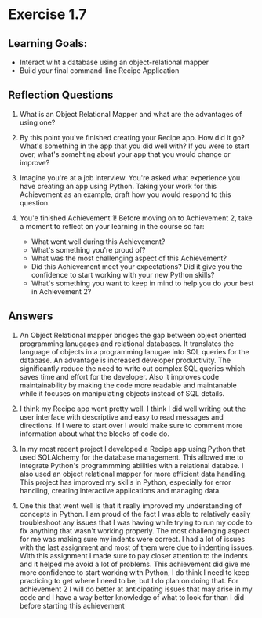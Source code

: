 # Exercise 1.7

## Learning Goals:
- Interact wiht a database using an object-relational mapper
- Build your final command-line Recipe Application

## Reflection Questions

1. What is an Object Relational Mapper and what are the advantages of using one?

2. By this point you've finished creating your Recipe app. How did it go? What's something in the app that you did well with? If you were to start over, what's somehting about your app that you would change or improve?

3. Imagine you're at a job interview. You're asked what experience you have creating an app using Python. Taking your work for this Achievement as an example, draft how you would respond to this question.

4. You'e finished Achievement 1! Before moving on to Achievement 2, take a moment to reflect on your learning in the course so far:
   - What went well during this Achievement?
   - What's something you're proud of?
   - What was the most challenging aspect of this Achievement?
   - Did this Achievement meet your expectations? Did it give you the confidence to start working with your new Python skills?
   - What's something you want to keep in mind to help you do your best in Achievement 2?
   
## Answers
1. An Object Relational mapper bridges the gap between object oriented programming lanugages and relational databases. It translates the language of objects in a programming lanugae into SQL queries for the database. An advantage is increased developer productivity. The significantly reduce the need to write out complex SQL queries which saves time and effort for the developer. Also it improves code maintainability by making the code more readable and maintanable while it focuses on manipulating objects instead of SQL details.

2. I think my Recipe app went pretty well. I think I did well writing out the user interface with descriptive and easy to read messages and directions. If I were to start over I would make sure to comment more information about what the blocks of code do.

3. In my most recent project I developed a Recipe app using Python that used SQLAlchemy for the database management. This allowed me to integrate Python's programmming abilities with a relational databse. I also used an object relational mapper for more efficient data handling. This project has improved my skills in Python, especially for error handling, creating interactive applications and managing data.

4. One this that went well is that it really improved my understanding of concepts in Python. I am proud of the fact I was able to relatively easily troubleshoot any issues that I was having while trying to run my code to fix anything that wasn't working properly. The most challenging aspect for me was making sure my indents were correct. I had a lot of issues with the last assignment and most of them were due to indenting issues. With this assignment I made sure to pay closer attention to the indents and it helped me avoid a lot of problems. This achievement did give me more confidence to start working with Python, I do think I need to keep practicing to get where I need to be, but I do plan on doing that. For achievement 2 I will do better at anticipating issues that may arise in my code and I have a way better knowledge of what to look for than I did before starting this achievement
